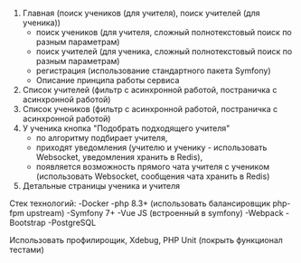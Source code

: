1) Главная (поиск учеников (для учителя), поиск учителей (для ученика))
   - поиск учеников (для учителя, сложный полнотекстовый поиск по разным параметрам)
   - поиск учителей (для ученика, сложный полнотекстовый поиск по разным параметрам)
   - регистрация (использование стандартного пакета Symfony)
   - Описание принципа работы сервиса
2) Список учителей (фильтр с асинхронной работой, постраничка с асинхронной работой)
3) Список учеников (фильтр с асинхронной работой, постраничка с асинхронной работой)
4) У ученика кнопка "Подобрать подходящего учителя"
   - по алгоритму подбирает учителя,
   - приходят уведомления (учителю и ученику - использовать Websocket, уведомления хранить в Redis),
   - появляется возможность прямого чата учителя с учеником (использовать Websocket, сообщения чата хранить в Redis)
5) Детальные страницы ученика и учителя


Стек технологий:
-Docker
-php 8.3+ (использовать балансировщик php-fpm upstream)
-Symfony 7+
-Vue JS (встроенный в symfony)
-Webpack
-Bootstrap
-PostgreSQL

Использовать профилирощик, Xdebug, PHP Unit (покрыть функционал тестами)